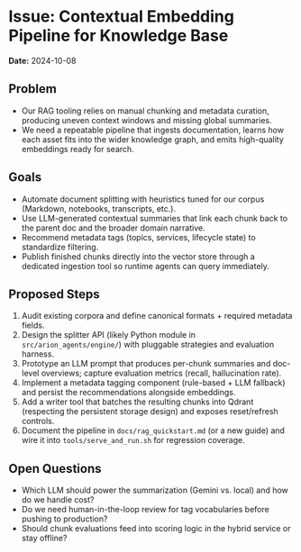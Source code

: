 # Issue: Contextual Embedding Pipeline for Knowledge Base

**Date:** 2024-10-08

## Problem
- Our RAG tooling relies on manual chunking and metadata curation, producing uneven
  context windows and missing global summaries.
- We need a repeatable pipeline that ingests documentation, learns how each asset fits
  into the wider knowledge graph, and emits high-quality embeddings ready for search.

## Goals
- Automate document splitting with heuristics tuned for our corpus (Markdown, notebooks,
  transcripts, etc.).
- Use LLM-generated contextual summaries that link each chunk back to the parent doc and
  the broader domain narrative.
- Recommend metadata tags (topics, services, lifecycle state) to standardize filtering.
- Publish finished chunks directly into the vector store through a dedicated ingestion
  tool so runtime agents can query immediately.

## Proposed Steps
1. Audit existing corpora and define canonical formats + required metadata fields.
2. Design the splitter API (likely Python module in `src/arion_agents/engine/`) with
   pluggable strategies and evaluation harness.
3. Prototype an LLM prompt that produces per-chunk summaries and doc-level overviews;
   capture evaluation metrics (recall, hallucination rate).
4. Implement a metadata tagging component (rule-based + LLM fallback) and persist the
   recommendations alongside embeddings.
5. Add a writer tool that batches the resulting chunks into Qdrant (respecting the
   persistent storage design) and exposes reset/refresh controls.
6. Document the pipeline in `docs/rag_quickstart.md` (or a new guide) and wire it into
   `tools/serve_and_run.sh` for regression coverage.

## Open Questions
- Which LLM should power the summarization (Gemini vs. local) and how do we handle cost?
- Do we need human-in-the-loop review for tag vocabularies before pushing to production?
- Should chunk evaluations feed into scoring logic in the hybrid service or stay offline?
